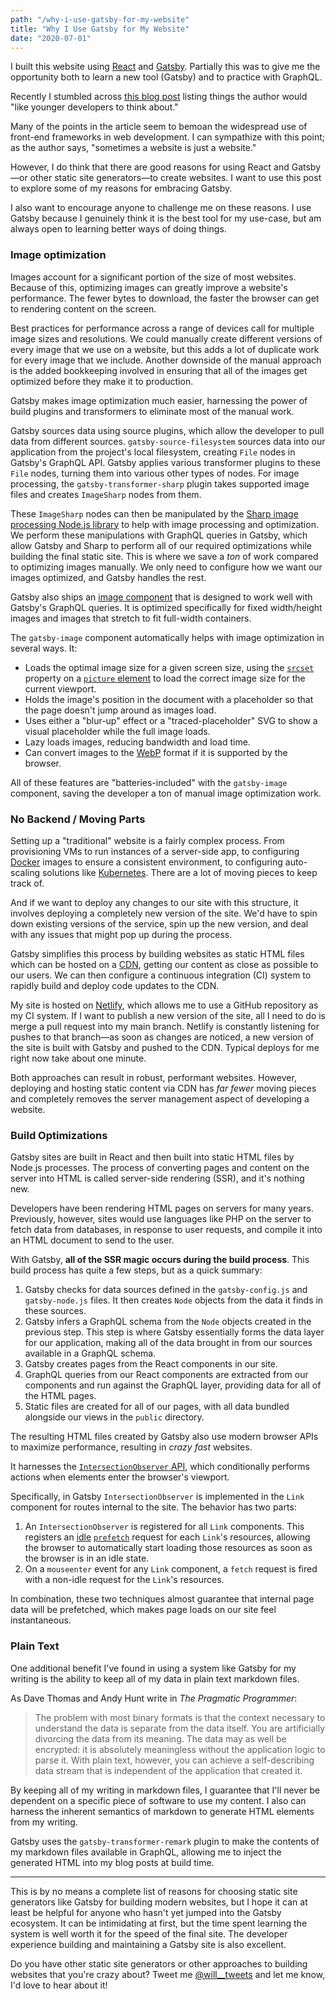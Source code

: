 ```yaml
---
path: "/why-i-use-gatsby-for-my-website"
title: "Why I Use Gatsby for My Website"
date: "2020-07-01"
---
```


I built this website using [React](https://reactjs.org/) and [Gatsby](https://www.gatsbyjs.org/). Partially this was to give me the opportunity both to learn a new tool (Gatsby) and to practice with GraphQL.

Recently I stumbled across [this blog post](https://beesbuzz.biz/blog/2934-Advice-to-young-web-developers) listing things the author would "like younger developers to think about."

Many of the points in the article seem to bemoan the widespread use of front-end frameworks in web development. I can sympathize with this point; as the author says, "sometimes a website is just a website."

However, I do think that there are good reasons for using React and Gatsby&mdash;or other static site generators&mdash;to create websites. I want to use this post to explore some of my reasons for embracing Gatsby.

I also want to encourage anyone to challenge me on these reasons. I use Gatsby because I genuinely think it is the best tool for my use-case, but am always open to learning better ways of doing things.

### Image optimization

Images account for a significant portion of the size of most websites. Because of this, optimizing images can greatly improve a website's performance. The fewer bytes to download, the faster the browser can get to rendering content on the screen.

Best practices for performance across a range of devices call for multiple image sizes and resolutions. We could manually create different versions of every image that we use on a website, but this adds a lot of duplicate work for every image that we include. Another downside of the manual approach is the added bookkeeping involved in ensuring that all of the images get optimized before they make it to production.

Gatsby makes image optimization much easier, harnessing the power of build plugins and transformers to eliminate most of the manual work. 

Gatsby sources data using source plugins, which allow the developer to pull data from different sources. `gatsby-source-filesystem` sources data into our application from the project's local filesystem, creating `File` nodes in Gatsby's GraphQL API. Gatsby applies various transformer plugins to these `File` nodes, turning them into various other types of nodes. For image processing, the `gatsby-transformer-sharp` plugin takes supported image files and creates `ImageSharp` nodes from them.

These `ImageSharp` nodes can then be manipulated by the [Sharp image processing Node.js library](https://github.com/lovell/sharp) to help with image processing and optimization. We perform these manipulations with GraphQL queries in Gatsby, which allow Gatsby and Sharp to perform all of our required optimizations while building the final static site. This is where we save a *ton* of work compared to optimizing images manually. We only need to configure how we want our images optimized, and Gatsby handles the rest.

Gatsby also ships an [image component](https://www.gatsbyjs.org/packages/gatsby-image/) that is designed to work well with Gatsby's GraphQL queries. It is optimized specifically for fixed width/height images and images that stretch to fit full-width containers. 

The `gatsby-image` component automatically helps with image optimization in several ways. It:

- Loads the optimal image size for a given screen size, using the [`srcset`](https://developer.mozilla.org/en-US/docs/Web/API/HTMLImageElement/srcset) property on a [`picture` element](https://developer.mozilla.org/en-US/docs/Web/HTML/Element/picture) to load the correct image size for the current viewport.
- Holds the image's position in the document with a placeholder so that the page doesn't jump around as images load.
- Uses either a "blur-up" effect or a "traced-placeholder" SVG to show a visual placeholder while the full image loads.
- Lazy loads images, reducing bandwidth and load time.
- Can convert images to the [WebP](https://developers.google.com/speed/webp/) format if it is supported by the browser.

All of these features are "batteries-included" with the `gatsby-image` component, saving the developer a ton of manual image optimization work.

### No Backend / Moving Parts

Setting up a "traditional" website is a fairly complex process. From provisioning VMs to run instances of a server-side app, to configuring [Docker](https://www.docker.com/) images to ensure a consistent environment, to configuring auto-scaling solutions like [Kubernetes](https://kubernetes.io/). There are a lot of moving pieces to keep track of. 

And if we want to deploy any changes to our site with this structure, it involves deploying a completely new version of the site. We'd have to spin down existing versions of the service, spin up the new version, and deal with any issues that might pop up during the process.

Gatsby simplifies this process by building websites as static HTML files which can be hosted on a [CDN](https://developer.mozilla.org/en-US/docs/Glossary/CDN), getting our content as close as possible to our users. We can then configure a continuous integration (CI) system to rapidly build and deploy code updates to the CDN.

My site is hosted on [Netlify](https://www.netlify.com/), which allows me to use a GitHub repository as my CI system. If I want to publish a new version of the site, all I need to do is merge a pull request into my main branch. Netlify is constantly listening for pushes to that branch&mdash;as soon as changes are noticed, a new version of the site is built with Gatsby and pushed to the CDN. Typical deploys for me right now take about one minute.

Both approaches can result in robust, performant websites. However, deploying and hosting static content via CDN has *far fewer* moving pieces and completely removes the server management aspect of developing a website.

### Build Optimizations

Gatsby sites are built in React and then built into static HTML files by Node.js processes. The process of converting pages and content on the server into HTML is called server-side rendering (SSR), and it's nothing new. 

Developers have been rendering HTML pages on servers for many years. Previously, however, sites would use languages like PHP on the server to fetch data from databases, in response to user requests, and compile it into an HTML document to send to the user.

With Gatsby, **all of the SSR magic occurs during the build process**. This build process has quite a few steps, but as a quick summary:

1. Gatsby checks for data sources defined in the `gatsby-config.js` and `gatsby-node.js` files. It then creates `Node` objects from the data it finds in these sources.
2. Gatsby infers a GraphQL schema from the `Node` objects created in the previous step. This step is where Gatsby essentially forms the data layer for our application, making all of the data brought in from our sources available in a GraphQL schema.
3. Gatsby creates pages from the React components in our site.
4. GraphQL queries from our React components are extracted from our components and run against the GraphQL layer, providing data for all of the HTML pages.
5. Static files are created for all of our pages, with all data bundled alongside our views in the `public` directory.

The resulting HTML files created by Gatsby also use modern browser APIs to maximize performance, resulting in *crazy fast* websites. 

It harnesses the [`IntersectionObserver` API](https://developer.mozilla.org/en-US/docs/Web/API/Intersection_Observer_API), which conditionally performs actions when elements enter the browser's viewport. 

Specifically, in Gatsby `IntersectionObserver` is implemented in the `Link` component for routes internal to the site. The behavior has two parts:

1. An `IntersectionObserver` is registered for all `Link` components. This registers an [idle](https://developer.mozilla.org/en-US/docs/Web/API/Window/requestIdleCallback) [`prefetch`](https://developer.mozilla.org/en-US/docs/Web/HTTP/Link_prefetching_FAQ) request for each `Link`'s resources, allowing the browser to automatically start loading those resources as soon as the browser is in an idle state.
2. On a `mouseenter` event for any `Link` component, a `fetch` request is fired with a non-idle request for the `Link`'s resources.

In combination, these two techniques almost guarantee that internal page data will be prefetched, which makes page loads on our site feel instantaneous.

### Plain Text

One additional benefit I've found in using a system like Gatsby for my writing is the ability to keep all of my data in plain text markdown files.

As Dave Thomas and Andy Hunt write in *The Pragmatic Programmer*:

> The problem with most binary formats is that the context necessary to understand the data is separate from the data itself. You are artificially divorcing the data from its meaning. The data may as well be encrypted: it is absolutely meaningless without the application logic to parse it. With plain text, however, you can achieve a self-describing data stream that is independent of the application that created it.

By keeping all of my writing in markdown files, I guarantee that I'll never be dependent on a specific piece of software to use my content. I also can harness the inherent semantics of markdown to generate HTML elements from my writing.

Gatsby uses the `gatsby-transformer-remark` plugin to make the contents of my markdown files available in GraphQL, allowing me to inject the generated HTML into my blog posts at build time.

---

This is by no means a complete list of reasons for choosing static site generators like Gatsby for building modern websites, but I hope it can at least be helpful for anyone who hasn't yet jumped into the Gatsby ecosystem. It can be intimidating at first, but the time spent learning the system is well worth it for the speed of the final site. The developer experience building and maintaining a Gatsby site is also excellent.

Do you have other static site generators or other approaches to building websites that you're crazy about? Tweet me [@will__tweets](https://twitter.com/will__tweets) and let me know, I'd love to hear about it!
